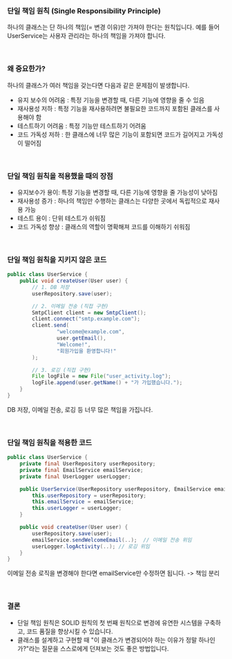 ### 단일 책임 원칙 (Single Responsibility Principle)

하나의 클래스는 단 하나의 책임(= 변경 이유)만 가져야 한다는 원칙입니다.
예를 들어 UserService는 사용자 관리라는 하나의 책임을 가져야 합니다.

<br />

### 왜 중요한가?

하나의 클래스가 여러 책임을 갖는다면 다음과 같은 문제점이 발생합니다.

- 유지 보수의 어려움 : 특정 기능을 변경할 때, 다른 기능에 영향을 줄 수 있음
- 재사용성 저하 : 특정 기능을 재사용하려면 불필요한 코드까지 포함된 클래스를 사용해야 함
- 테스트하기 어려움 : 특정 기능만 테스트하기 어려움
- 코드 가독성 저하 : 한 클래스에 너무 많은 기능이 포함되면 코드가 길어지고 가독성이 떨어짐

<br />

### 단일 책임 원칙을 적용했을 때의 장점

- 유지보수가 용이: 특정 기능을 변경할 때, 다른 기능에 영향을 줄 가능성이 낮아짐
- 재사용성 증가 : 하나의 책임만 수행하는 클래스는 다양한 곳에서 독립적으로 재사용 가능
- 테스트 용이 : 단위 테스트가 쉬워짐
- 코드 가독성 향상 : 클래스의 역할이 명확해져 코드를 이해하기 쉬워짐

<br />

### 단일 책임 원칙을 지키지 않은 코드

```java
public class UserService {
    public void createUser(User user) {
        // 1. DB 저장
        userRepository.save(user);

        // 2. 이메일 전송 (직접 구현)
        SmtpClient client = new SmtpClient();
        client.connect("smtp.example.com");
        client.send(
                "welcome@example.com",
                user.getEmail(),
                "Welcome!",
                "회원가입을 환영합니다!"
        );

        // 3. 로깅 (직접 구현)
        File logFile = new File("user_activity.log");
        logFile.append(user.getName() + "가 가입했습니다.");
    }
}
```

DB 저장, 이메일 전송, 로깅 등 너무 많은 책임을 가집니다.

<br />

### 단일 책임 원칙을 적용한 코드

```java
public class UserService {
    private final UserRepository userRepository;
    private final EmailService emailService;
    private final UserLogger userLogger;

    public UserService(UserRepository userRepository, EmailService emailService, UserLogger userLogger) {
        this.userRepository = userRepository;
        this.emailService = emailService;
        this.userLogger = userLogger;
    }

    public void createUser(User user) {
        userRepository.save(user);
        emailService.sendWelcomeEmail(..);  // 이메일 전송 위임
        userLogger.logActivity(..); // 로깅 위임
    }
}

```

이메일 전송 로직을 변경해야 한다면 emailService만 수정하면 됩니다. -> 책임 분리

<br />

### 결론

- 단일 책임 원칙은 SOLID 원칙의 첫 번째 원칙으로 변경에 유연한 시스템을 구축하고, 코드 품질을 향상시킬 수 있습니다.
- 클래스를 설계하고 구현할 때 "이 클래스가 변경되어야 하는 이유가 정말 하나인가?"라는 질문을 스스로에게 던져보는 것도 좋은 방법입니다.